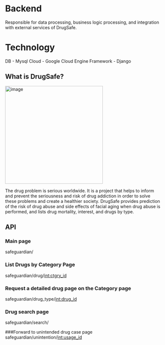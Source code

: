 # Backend

Responsible for data processing, business logic processing, and integration with external services of DrugSafe.

# Technology
DB - Mysql
Cloud - Google Cloud Engine
Framework - Django



## What is DrugSafe?
<img width="317" alt="image" src="https://github.com/hyeok55/solution_challenge_2024/assets/67605795/481a7265-2721-4f0c-8cec-b8a4d4445c10">


The drug problem is serious worldwide. It is a project that helps to inform and prevent the seriousness and risk of drug addiction in order to solve these problems and create a healthier society. DrugSafe provides prediction of the risk of drug abuse and side effects of facial aging when drug abuse is performed, and lists drug mortality, interest, and drugs by type.


## API
### Main page
safeguardian/ 

### List Drugs by Category Page
safeguardian/drug/<int:ctgry_id> 

### Request a detailed drug page on the Category page
safeguardian/drug_type/<int:drug_id>

### Drug search page
safeguardian/search/

###Forward to unintended drug case page
safeguardian/unintention/<int:usage_id>

